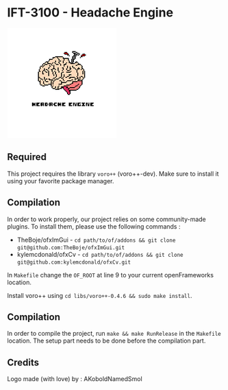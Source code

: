 # IFT-3100 - Headache Engine

![Headache Engine](/data/icon.png)

## Required

This project requires the library `voro++` (voro++-dev). Make sure to install it using your favorite package manager.

## Compilation

In order to work properly, our project relies on some community-made plugins. To install them,
please use the following commands :

- TheBoje/ofxImGui - `cd path/to/of/addons && git clone git@github.com:TheBoje/ofxImGui.git`
- kylemcdonald/ofxCv - `cd path/to/of/addons && git clone git@github.com:kylemcdonald/ofxCv.git`

In `Makefile` change the `OF_ROOT` at line 9 to your current openFrameworks location.

Install voro++ using `cd libs/voro++-0.4.6 && sudo make install`.

## Compilation

In order to compile the project, run `make && make RunRelease` in the `Makefile` location. The setup part needs to be done before the compilation part.

## Credits

Logo made (with love) by : AKoboldNamedSmol
